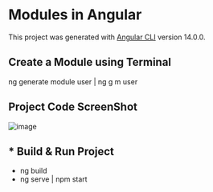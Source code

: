 # Modules in Angular

This project was generated with [Angular CLI](https://github.com/angular/angular-cli) version 14.0.0.

## Create a Module using Terminal

ng generate module user | ng g m user

## Project Code ScreenShot

![image](https://user-images.githubusercontent.com/100337599/209580492-5ce9e27d-1b94-4cde-a741-194ba024159e.png)

<h2>* Build & Run Project</h2>
<ul>
  <li>ng build</li>
  <li>ng serve | npm start</li>
</ul>
